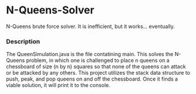 # N-Queens-Solver
N-Queens brute force solver.  It is inefficient, but it works... eventually.

### Description
The QueenSimulation.java is the file contatining main.  This solves the N-Queens problem, in which one is challenged to place n queens on a chessboard of size (n by n) squares so that none of the queens can attack or be attacked by any others.  This project utilizes the stack data structure to push, peak, and pop queens on and off the chessboard.  Once it finds a viable solution, it will print it to the console.
